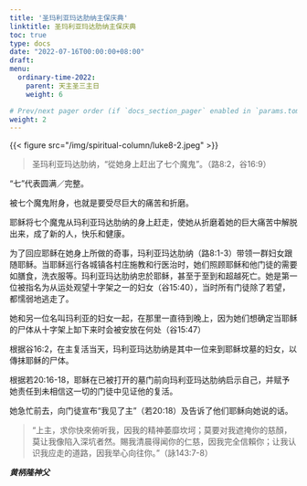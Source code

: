 ```yaml
---
title: '圣玛利亚玛达肋纳主保庆典'
linktitle: 圣玛利亚玛达肋纳主保庆典
toc: true
type: docs
date: "2022-07-16T00:00:00+08:00"
draft:
menu:
  ordinary-time-2022:
    parent: 天主圣三主日
    weight: 6

# Prev/next pager order (if `docs_section_pager` enabled in `params.toml`)
weight: 2
---
```


{{< figure src="/img/spiritual-column/luke8-2.jpeg" >}}

> 圣玛利亚玛达肋纳，“從她身上赶出了七个魔鬼”。（路8:2，谷16:9）

“七”代表圆满／完整。

被七个魔鬼附身，也就是要受尽巨大的痛苦和折磨。

耶稣将七个魔鬼从玛利亚玛达肋纳的身上赶走，使她从折磨着她的巨大痛苦中解脱出来，成了新的人，快乐和健康。

为了回应耶稣在她身上所做的奇事，玛利亚玛达肋纳（路8:1-3）带领一群妇女跟随耶稣。当耶稣巡行各城镇各村庄施教和行医治时，她们照顾耶稣和他门徒的需要如膳食，洗衣服等。玛利亚玛达肋纳忠於耶稣，甚至于至到和超越死亡。她是第一位被指名为从运处观望十字架之一的妇女（谷15:40），当时所有门徒除了若望，都懦弱地逃走了。

她和另一位名叫玛利亚的妇女一起，在那里一直待到晚上，因为她们想确定当耶稣的尸体从十字架上缷下来时会被安放在何处（谷15:47）

根据谷16:2，在主复活当天，玛利亚玛达肋纳是其中一位来到耶稣坟墓的妇女，以傳抹耶稣的尸体。

根据若20:16-18，耶稣在已被打开的墓门前向玛利亚玛达肋纳启示自己，并赋予她责任到未相信这一切的门徒中见证他的复活。

她急忙前去，向门徒宣布“我见了主”（若20:18）及告诉了他们耶稣向她说的话。

> “上主，求你快來俯听我，因我的精神萎靡坎坷；莫要对我遮掩你的慈顏，莫让我像陷入深坑者然。賜我清晨得闻你的仁慈，因我完全信賴你；让我认识我应走的道路，因我举心向往你。”（詠143:7-8）

___黄柄隆神父___

